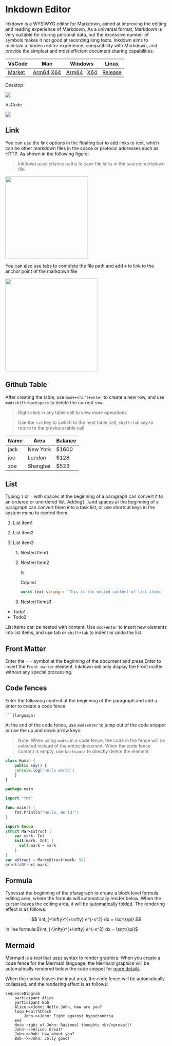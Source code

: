 # Inkdown Editor

Inkdown is a WYSIWYG editor for Markdown, aimed at improving the editing and reading experience of Markdown. As a universal format, Markdown is very suitable for storing personal data, but the excessive number of symbols makes it not good at recording long texts. Inkdown aims to maintain a modern editor experience, compatibility with Markdown, and provide the simplest and most efficient document sharing capabilities.

| VsCode                                                                         | Mac                                                                                                                                                                                 | Windows                                                                                                                                                                               | Linux                                                          |
| ------------------------------------------------------------------------------ | ----------------------------------------------------------------------------------------------------------------------------------------------------------------------------------- | ------------------------------------------------------------------------------------------------------------------------------------------------------------------------------------- | -------------------------------------------------------------- |
| [Market](https://marketplace.visualstudio.com/items?itemName=1943time.inkdown) | [Arm64](https://github.com/1943time/inkdown/releases/latest/download/Inkdown-mac-arm64.dmg) [X64](https://github.com/1943time/inkdown/releases/latest/download/Inkdown-mac-x64.dmg) | [Arm64](https://github.com/1943time/inkdown/releases/latest/download/Inkdown-win-arm64.exe)   [X64](https://github.com/1943time/inkdown/releases/latest/download/Inkdown-win-x64.exe) | [Release](https://github.com/1943time/inkdown/releases/latest) |

Desktop

![](../.images/sqifkUbfvYL2pg4.png)

VsCode

![](../.images/6xjoQYS7Jnqbtwn.png)

## Link

You can use the link options in the floating bar to add links to text, which can be other markdown files in the space or protocol addresses such as HTTP. As shown in the following figure:

> Inkdown uses relative paths to save file links in the source markdown file.

<img src="../.images/wcrsMkfWN8xXrAX.png" alt="" height="256" />

You can also use tabs to complete the file path and add `#` to link to the anchor point of the markdown file

<img src="../.images/td89oNzg4FWfmL3.png" alt="" height="289" />

## Github Table

After creating the table, use `mod++shift+enter` to create a new row, and use `mod+shift+backspace` to delete the current row.

> Right click in any table cell to view more operations
> 
> Use the `tab` key to switch to the next table cell, `shift+tab` key to return to the previous table cell

| Name | Area     | Balance |
| ---- | -------- | ------- |
| jack | New York | $1600   |
| joe  | London   | $128    |
| zoe  | Shanghai | $523    |

## List

Typing `1` or `-` with spaces at the beginning of a paragraph can convert it to an ordered or unordered list. Adding`[ ]`and spaces at the beginning of a paragraph can convert them into a task list, or use shortcut keys in the system menu to control them.

1. List item1
2. List item2
3. List item3

   1. Nested Item1
   2. Nested Item2

      ts

      Copied

      ```ts
      const text:string = 'This is the nested content of list items'
      ```

   3. Nested Items3


- Todo1
- Todo2

List items can be nested with content. Use `mod+enter` to insert new elements into list items, and use tab or `shift+tab` to indent or undo the list.

## Front Matter

Enter the `---` symbol at the beginning of the document and press Enter to insert the `Front matter` element. Inkdown will only display the Front matter without any special processing.

## Code fences

Enter the following content at the beginning of the paragraph and add a enter to create a code fence

````
```[language]
````

At the end of the code fence, use `mod+enter` to jump out of the code snippet or use the up and down arrow keys.

> Note: When using `mod+a` in a code fence, the code in the fence will be selected instead of the entire document. When the code fence content is empty, use `backspace` to directly delete the element.

```ts
class Human {
	public say() { 
    console.log('hello world')
	}
}
```

```go
package main

import "fmt"

func main() {
    fmt.Println("Hello, World!")
}
```

```swift
import Cocoa
struct MarksStruct {
    var mark: Int
    init(mark: Int) {
      self.mark = mark
    }
}
var aStruct = MarksStruct(mark: 98)
print(aStruct.mark)
```

## Formula

Type`$$`at the beginning of the pfaragraph to create a block level formula editing area, where the formula will automatically render below. When the cursor leaves the editing area, it will be automatically folded. The rendering effect is as follows:

$$
\int_{-\infty}^{+\infty} e^{-x^2} dx = \sqrt{\pi}
$$

In line formula:$\int_{-\infty}^{+\infty} e^{-x^2} dx = \sqrt{\pi}$

## Mermaid

Mermaid is a tool that uses syntax to render graphics. When you create a code fence for the Mermaid language, the Mermaid graphics will be automatically rendered below the code snippet for [more details](https://mermaid.js.org/).

When the cursor leaves the input area, the code fence will be automatically collapsed, and the rendering effect is as follows:

```mermaid
sequenceDiagram
    participant Alice
    participant Bob
    Alice->>John: Hello John, how are you?
    loop HealthCheck
        John->>John: Fight against hypochondria
    end
    Note right of John: Rational thoughts <br/>prevail!
    John-->>Alice: Great!
    John->>Bob: How about you?
    Bob-->>John: Jolly good!
```